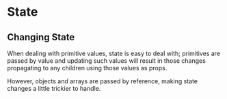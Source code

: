 # State

## Changing State

When dealing with primitive values, state is easy to deal with; primitives are passed by value and updating such values will result in those changes propagating to any children using those values as props.

However, objects and arrays are passed by reference, making state changes a little trickier to handle.

